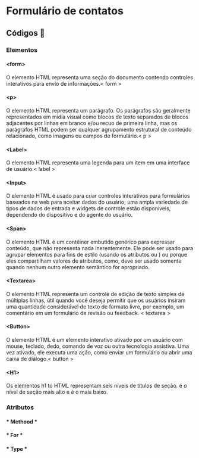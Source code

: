 # Formulário de contatos


## Códigos 🚀


### Elementos


#### &lt;form&gt;

 O elemento HTML representa uma seção do documento contendo controles interativos para envio de informações.< form >

#### &lt;p&gt;

O elemento HTML representa um parágrafo. Os parágrafos são geralmente representados em mídia visual como blocos de texto separados de blocos adjacentes por linhas em branco e/ou recuo de primeira linha, mas os parágrafos HTML podem ser qualquer agrupamento estrutural de conteúdo relacionado, como imagens ou campos de formulário.< p >

#### &lt;Label&gt;

 O elemento HTML representa uma legenda para um item em uma interface de usuário.< label >

#### &lt;Input&gt;

 O elemento HTML é usado para criar controles interativos para formulários baseados na web para aceitar dados do usuário; uma ampla variedade de tipos de dados de entrada e widgets de controle estão disponíveis, dependendo do dispositivo e do agente do usuário.

#### &lt;Span&gt;

 O elemento HTML é um contêiner embutido genérico para expressar conteúdo, que não representa nada inerentemente. Ele pode ser usado para agrupar elementos para fins de estilo (usando os atributos ou ) ou porque eles compartilham valores de atributos, como, deve ser usado somente quando nenhum outro elemento semântico for apropriado.

#### &lt;Textarea&gt;

 O elemento HTML representa um controle de edição de texto simples de múltiplas linhas, útil quando você deseja permitir que os usuários insiram uma quantidade considerável de texto de formato livre, por exemplo, um comentário em um formulário de revisão ou feedback. < textarea >

#### &lt;Button&gt;

O elemento HTML é um elemento interativo ativado por um usuário com mouse, teclado, dedo, comando de voz ou outra tecnologia assistiva. Uma vez ativado, ele executa uma ação, como enviar um formulário ou abrir uma caixa de diálogo.< button > 

####  &lt;H1&gt;

 Os elementos h1 to HTML representam seis níveis de títulos de seção. é o nível de seção mais alto e é o mais baixo. 

### Atributos

 

#### * Methood *

 

#### * For *

 

#### * Type *

